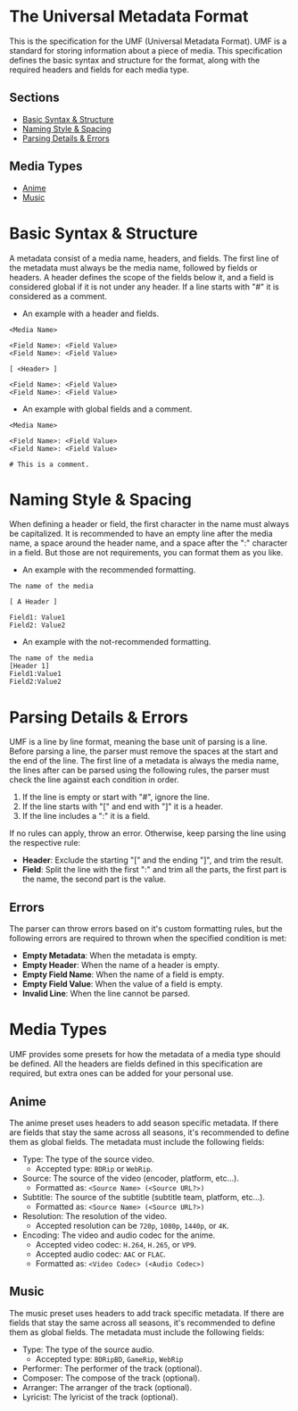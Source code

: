 # The Universal Metadata Format

This is the specification for the UMF (Universal Metadata Format). UMF is a standard for storing information about a piece of media. This specification defines the basic syntax and structure for the format, along with the required headers and fields for each media type.

## Sections

- [Basic Syntax & Structure](#basic-syntax-structure)
- [Naming Style & Spacing](#naming-style-spacing)
- [Parsing Details & Errors](#parsing-details-errors)

## Media Types

- [Anime](#anime)
- [Music](#music)

# Basic Syntax & Structure

A metadata consist of a media name, headers, and fields. The first line of the metadata must always be the media name, followed by fields or headers. A header defines the scope of the fields below it, and a field is considered global if it is not under any header. If a line starts with "#" it is considered as a comment.

- An example with a header and fields.

```none
<Media Name>

<Field Name>: <Field Value>
<Field Name>: <Field Value>

[ <Header> ]

<Field Name>: <Field Value>
<Field Name>: <Field Value>
```

- An example with global fields and a comment.

```none
<Media Name>

<Field Name>: <Field Value>
<Field Name>: <Field Value>

# This is a comment.
```

# Naming Style & Spacing

When defining a header or field, the first character in the name must always be capitalized. It is recommended to have an empty line after the media name, a space around the header name, and a space after the ":" character in a field. But those are not requirements, you can format them as you like.

- An example with the recommended formatting.

```none
The name of the media

[ A Header ]

Field1: Value1
Field2: Value2
```

- An example with the not-recommended formatting.

```none
The name of the media
[Header 1]
Field1:Value1
Field2:Value2
```

# Parsing Details & Errors

UMF is a line by line format, meaning the base unit of parsing is a line. Before parsing a line, the parser must remove the spaces at the start and the end of the line. The first line of a metadata is always the media name, the lines after can be parsed using the following rules, the parser must check the line against each condition in order.

1. If the line is empty or start with "#", ignore the line.
2. If the line starts with "\[" and end with "\]" it is a header.
3. If the line includes a ":" it is a field.

If no rules can apply, throw an error. Otherwise, keep parsing the line using the respective rule:

- **Header**: Exclude the starting "\[" and the ending "\]", and trim the result.
- **Field**: Split the line with the first ":" and trim all the parts, the first part is the name, the second part is the value.

## Errors

The parser can throw errors based on it's custom formatting rules, but the following errors are required to thrown when the specified condition is met:

- **Empty Metadata**: When the metadata is empty.
- **Empty Header**: When the name of a header is empty.
- **Empty Field Name**: When the name of a field is empty.
- **Empty Field Value**: When the value of a field is empty.
- **Invalid Line**: When the line cannot be parsed.

# Media Types

UMF provides some presets for how the metadata of a media type should be defined. All the headers are fields defined in this specification are required, but extra ones can be added for your personal use.

## Anime

The anime preset uses headers to add season specific metadata. If there are fields that stay the same across all seasons, it's recommended to define them as global fields. The metadata must include the following fields:

- Type: The type of the source video.
  - Accepted type: `BDRip` or `WebRip`.
- Source: The source of the video (encoder, platform, etc…).
  - Formatted as: `<Source Name> (<Source URL?>)`
- Subtitle: The source of the subtitle (subtitle team, platform, etc…).
  - Formatted as: `<Source Name> (<Source URL?>)`
- Resolution: The resolution of the video.
  - Accepted resolution can be `720p`, `1080p`, `1440p`, or `4K`.
- Encoding: The video and audio codec for the anime.
  - Accepted video codec: `H.264`, `H.265`, or `VP9`.
  - Accepted audio codec: `AAC` or `FLAC`.
  - Formatted as: `<Video Codec> (<Audio Codec>)`

## Music

The music preset uses headers to add track specific metadata. If there are fields that stay the same across all seasons, it's recommended to define them as global fields. The metadata must include the following fields:

- Type: The type of the source audio.
  - Accepted type: `BDRipBD`, `GameRip`, `WebRip`
- Performer: The performer of the track (optional).
- Composer: The compose of the track (optional).
- Arranger: The arranger of the track (optional).
- Lyricist: The lyricist of the track (optional).
